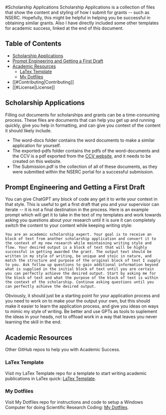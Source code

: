 #Scholarship Applications
Scholarship Applications is a collection of files that show the content and styling of how I submit for grants -- such as NSERC. Hopefully, this might be helpful in helping you be successful in obtaining similar grants. Also I have directly included some other templates for academic success, linked at the end of this document.
  
## Table of Contents

- [Scholarship Applications](#scholarship-applications)
- [Prompt Engineering and Getting a First Draft](#prompt-engineering-and-getting-a-first-draft)
- [Academic Resources](#academic-resources)
  - [LaTex Template](#latex-template)
  - [My Dotfiles](#my-dotfiles)
- [[#Contributing|Contributing]]
- [[#License|License]]

## Scholarship Applications

Filling out documents for scholarships and grants can be a time-consuming process. These files are documents that can help you get up and running quickly, give you help in formatting, and can give you context of the content it should likely include.

- The word-docs folder contains the word documents to make a similar application for yourself.
- The exported-pdfs folder contains the pdfs of the word-documents and the CCV is a pdf exported from the [CCV website](https://ccv-cvc.ca/indexresearcher-eng.frm), and it needs to be created on this website.
- The Submission.pdf is the collection of all of these documents, as they were submitted within the NSERC portal for a successful submission.

## Prompt Engineering and Getting a First Draft
You can give ChatGPT any block of code any get it to write your context in that style. This is useful to get a first draft that you and your supervisor can iterate -- it is not a final destination in the process. Here is an example prompt which will get it to take in the text of my templates and work towards asking you questions about your research until it is sure it can completely switch the content to your content while keeping writing style:

```You are an academic scholarship expert. Your goal is to receive an block of text from another scholarship application and convert it to the context of my new research while maintaining writing style and flow. Your desired output is a block of text that will be highly successful in getting awarded the grant. The output text should be written in my style of writing, be unique and stoic in nature, and match the structure and purpose of the original block of text I supply to you. Ask follow up questions to gain additional information beyond what is supplied in the initial block of text until you are certain you can perfectly achieve the desired output. Start by asking me for the block of text and what the purpose of the block of text is within the context of the scholarship. Continue asking questions until you can perfectly achieve the desired output.```

Obviously, it should just be a starting point for your application process and you need to work on to make your the output your own, but this should make it easier to learn the application process, and give you ideas on ways to mimic my style of writing. Be better and use GPTs as tools to suplement the ideas in your heads, not to offload work in a way that leaves you never learning the skill in the end.

## Academic Resources
Other GitHub repos to help you with Academic Success.

### LaTex Template
Visit my LaTex Template repo for a template to start writing academic publications in LaTex quick: [LaTex Template](https://github.com/JDLanctot/latex_template).

### My Dotfiles
Visit My Dotfiles repo for instructions and code to setup a Windows Computer for doing Scientific Research Coding: [My Dotfiles](https://github.com/JDLanctot/dotfiles).
